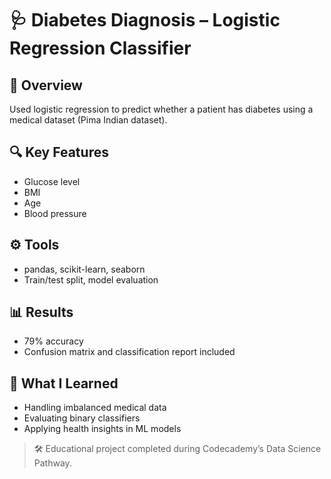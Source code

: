 # 🩺 Diabetes Diagnosis – Logistic Regression Classifier

## 📌 Overview  
Used logistic regression to predict whether a patient has diabetes using a medical dataset (Pima Indian dataset).

## 🔍 Key Features  
- Glucose level  
- BMI  
- Age  
- Blood pressure

## ⚙️ Tools  
- pandas, scikit-learn, seaborn  
- Train/test split, model evaluation

## 📊 Results  
- 79% accuracy  
- Confusion matrix and classification report included

## 🧠 What I Learned  
- Handling imbalanced medical data  
- Evaluating binary classifiers  
- Applying health insights in ML models

> 🛠️ Educational project completed during Codecademy’s Data Science Pathway.
